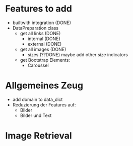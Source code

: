 # Features to add

- builtwith integration (DONE)
- DataPreparation class
    - get all links (DONE)
        - internal (DONE)
        - external (DONE)
    - get all images (DONE)
        - sizes (??DONE) maybe add other size indicators
    - get Bootstrap Elements:
        - Caroussel

# Allgemeines Zeug

- add domain to data_dict
- Reduzierung der Features auf:
  - Bilder
  - Bilder und Text

# Image Retrieval

